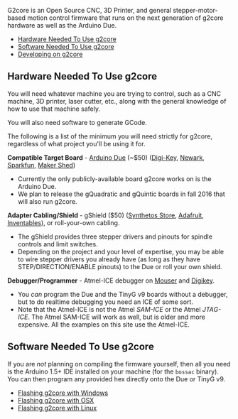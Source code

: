 G2core is an Open Source CNC, 3D Printer, and general stepper-motor-based motion control firmware that runs on the next generation of g2core hardware as well as the Arduino Due.

* [Hardware Needed To Use g2core](#hardware-needed-to-use-g2gore)
* [Software Needed To Use g2core](#software-needed-to-use-g2core)
* [Developing on g2core](Getting-Started-with-g2core-Development)

## Hardware Needed To Use g2core
You will need whatever machine you are trying to control, such as a CNC machine, 3D printer, laser cutter, etc., along with the general knowledge of how to use that machine safely.

You will also need software to generate GCode.

The following is a list of the minimum you will need strictly for g2core, regardless of what project you'll be using it for.

**Compatible Target Board** - [Arduino Due](http://arduino.cc/en/Main/arduinoBoardDue) (~$50) ([Digi-Key](https://www.digikey.com/product-highlights/us/en/arduino-arduino-due-board/2831), [Newark](http://www.newark.com/arduino/a000062/dev-brd-sam3x8e-arm-cortex-m3/dp/47W2961), [Sparkfun](https://www.sparkfun.com/products/11589), [Maker Shed](http://www.makershed.com/Arduino_Due_p/mksp16.htm))
* Currently the only publicly-available board g2core works on is the Arduino Due.
* We plan to release the gQuadratic and gQuintic boards in fall 2016 that will also run g2core.

**Adapter Cabling/Shield** - gShield ($50) ([Synthetos Store](https://synthetos.myshopify.com/products/gshield-v5), [Adafruit](http://www.adafruit.com/products/1750), [Inventables](https://www.inventables.com/technologies/gshield)), or roll-your-own cabling.
* The gShield provides three stepper drivers and pinouts for spindle controls and limit switches.
* Depending on the project and your level of expertise, you may be able to wire stepper drivers you already have (as long as they have STEP/DIRECTION/ENABLE pinouts) to the Due or roll your own shield.

**Debugger/Programmer** - Atmel-ICE debugger on [Mouser](http://www.mouser.com/ProductDetail/Atmel/ATATMEL-ICE-BASIC/?qs=sGAEpiMZZMsn4IaorHFpMNdmy%252bJMuxsJtWHi7YhUN7M%3d) and  [Digikey](http://www.digikey.com/product-detail/en/atmel/ATATMEL-ICE-BASIC/ATATMEL-ICE-BASIC-ND/4753381). 
* You _can_ program the Due and the TinyG v9 boards without a debugger, but to do realtime debugging you need an ICE of some sort. 
* Note that the Atmel-ICE is not the Atmel _SAM-ICE_ or the Atmel _JTAG-ICE_. The Atmel SAM-ICE will work as well, but is older and more expensive. All the examples on this site use the Atmel-ICE.

## Software Needed To Use g2core

If you are _not_ planning on compiling the firmware yourself, then all you need is the Arduino 1.5+ IDE installed on your machine (for the `bossac` binary). You can then program any provided hex directly onto the Due or TinyG v9.

* [Flashing g2core with Windows](Flashing-g2core-with-Windows)
* [Flashing g2core with OSX](Flashing-g2core-with-OSX)
* [Flashing g2core with Linux](Flashing-g2core-with-Linux)


